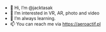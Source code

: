 - 👋 Hi, I’m @jacktasak
- 👀 I’m interested in VR, AR, photo and video
- 🌱 I’m always learning.
- 📫 You can reach me via https://aeroactif.pl

<!---
jacktasak/jacktasak is a ✨ special ✨ repository because its `README.md` (this file) appears on your GitHub profile.
You can click the Preview link to take a look at your changes.
--->
